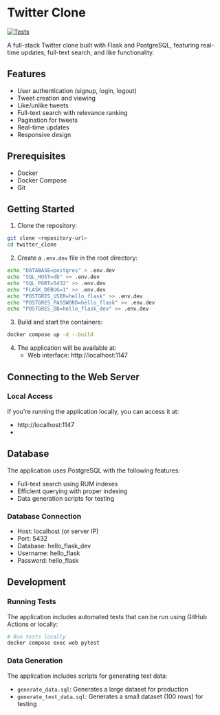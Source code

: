 # Twitter Clone

[![Tests](https://github.com/LukeF2/twitter_clone/actions/workflows/test.yml/badge.svg)](https://github.com/LukeF2/twitter_clone/actions/workflows/test.yml)

A full-stack Twitter clone built with Flask and PostgreSQL, featuring real-time updates, full-text search, and like functionality.

## Features

- User authentication (signup, login, logout)
- Tweet creation and viewing
- Like/unlike tweets
- Full-text search with relevance ranking
- Pagination for tweets
- Real-time updates
- Responsive design

## Prerequisites

- Docker
- Docker Compose
- Git

## Getting Started

1. Clone the repository:
```bash
git clone <repository-url>
cd twitter_clone
```

2. Create a `.env.dev` file in the root directory:
```bash
echo "DATABASE=postgres" > .env.dev
echo "SQL_HOST=db" >> .env.dev
echo "SQL_PORT=5432" >> .env.dev
echo "FLASK_DEBUG=1" >> .env.dev
echo "POSTGRES_USER=hello_flask" >> .env.dev
echo "POSTGRES_PASSWORD=hello_flask" >> .env.dev
echo "POSTGRES_DB=hello_flask_dev" >> .env.dev
```

3. Build and start the containers:
```bash
docker compose up -d --build
```

4. The application will be available at:
   - Web interface: http://localhost:1147

## Connecting to the Web Server

### Local Access
If you're running the application locally, you can access it at:
- http://localhost:1147
-  
## Database

The application uses PostgreSQL with the following features:
- Full-text search using RUM indexes
- Efficient querying with proper indexing
- Data generation scripts for testing

### Database Connection
- Host: localhost (or server IP)
- Port: 5432
- Database: hello_flask_dev
- Username: hello_flask
- Password: hello_flask

## Development

### Running Tests
The application includes automated tests that can be run using GitHub Actions or locally:

```bash
# Run tests locally
docker compose exec web pytest
```

### Data Generation
The application includes scripts for generating test data:
- `generate_data.sql`: Generates a large dataset for production
- `generate_test_data.sql`: Generates a small dataset (100 rows) for testing

